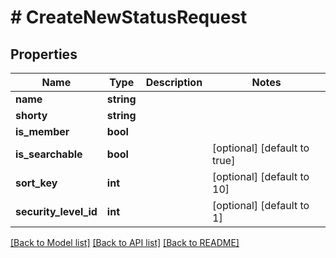 # # CreateNewStatusRequest

## Properties

Name | Type | Description | Notes
------------ | ------------- | ------------- | -------------
**name** | **string** |  |
**shorty** | **string** |  |
**is_member** | **bool** |  |
**is_searchable** | **bool** |  | [optional] [default to true]
**sort_key** | **int** |  | [optional] [default to 10]
**security_level_id** | **int** |  | [optional] [default to 1]

[[Back to Model list]](../../README.md#models) [[Back to API list]](../../README.md#endpoints) [[Back to README]](../../README.md)
